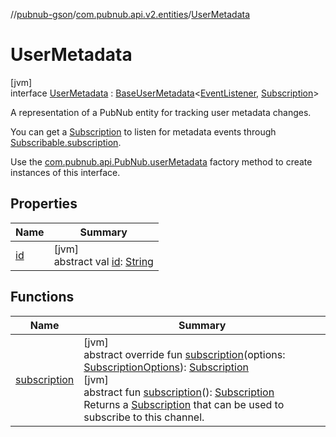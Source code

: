//[pubnub-gson](../../../index.md)/[com.pubnub.api.v2.entities](../index.md)/[UserMetadata](index.md)

# UserMetadata

[jvm]\
interface [UserMetadata](index.md) : [BaseUserMetadata](../../../../pubnub-gson/com.pubnub.api.v2.entities/-base-user-metadata/index.md)&lt;[EventListener](../../com.pubnub.api.v2.callbacks/-event-listener/index.md), [Subscription](../../com.pubnub.api.v2.subscriptions/-subscription/index.md)&gt; 

A representation of a PubNub entity for tracking user metadata changes.

You can get a [Subscription](../../com.pubnub.api.v2.subscriptions/-subscription/index.md) to listen for metadata events through [Subscribable.subscription](../../../../pubnub-gson/com.pubnub.api.v2.entities/-subscribable/subscription.md).

Use the [com.pubnub.api.PubNub.userMetadata](../../com.pubnub.api/-pub-nub/user-metadata.md) factory method to create instances of this interface.

## Properties

| Name | Summary |
|---|---|
| [id](index.md#-195509711%2FProperties%2F-395131529) | [jvm]<br>abstract val [id](index.md#-195509711%2FProperties%2F-395131529): [String](https://kotlinlang.org/api/latest/jvm/stdlib/kotlin/-string/index.html) |

## Functions

| Name | Summary |
|---|---|
| [subscription](index.md#991013829%2FFunctions%2F-395131529) | [jvm]<br>abstract override fun [subscription](index.md#991013829%2FFunctions%2F-395131529)(options: [SubscriptionOptions](../../../../pubnub-gson/com.pubnub.api.v2.subscriptions/-subscription-options/index.md)): [Subscription](../../com.pubnub.api.v2.subscriptions/-subscription/index.md)<br>[jvm]<br>abstract fun [subscription](subscription.md)(): [Subscription](../../com.pubnub.api.v2.subscriptions/-subscription/index.md)<br>Returns a [Subscription](../../com.pubnub.api.v2.subscriptions/-subscription/index.md) that can be used to subscribe to this channel. |
